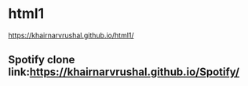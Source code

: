 # html1
https://khairnarvrushal.github.io/html1/
## Spotify clone link:https://khairnarvrushal.github.io/Spotify/

